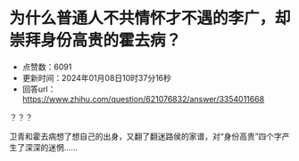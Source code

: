 # 为什么普通人不共情怀才不遇的李广，却崇拜身份高贵的霍去病？
- 点赞数：6091
- 更新时间：2024年01月08日10时37分16秒
- 回答url：https://www.zhihu.com/question/621076832/answer/3354011668
<body>
 <p data-pid="kY4F__Mc">？？？</p>
 <p data-pid="hjgsAiHD">卫青和霍去病想了想自己的出身，又翻了翻迷路侯的家谱，对“身份高贵”四个字产生了深深的迷惘……</p>
</body>